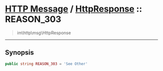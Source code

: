 # [HTTP Message](http.md) / [HttpResponse](http-HttpResponse.md) :: REASON_303
 > im\http\msg\HttpResponse
____

## Synopsis
```php
public string REASON_303 = 'See Other'
```
